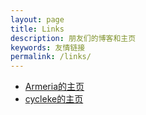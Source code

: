 ```yaml
---
layout: page
title: Links
description: 朋友们的博客和主页
keywords: 友情链接
permalink: /links/
---
```


<ul>
<li><a href="https://armeriawang.github.io/">Armeria的主页</a></li>
<li><a href="https://cycleke.github.io">cycleke的主页</a></li>
</ul>
